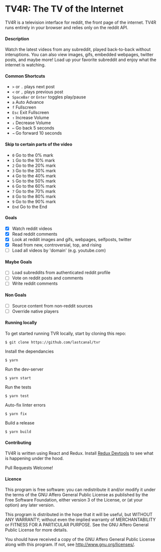 # TV4R: The TV of the Internet

TV4R is a television interface for reddit, the front page of the internet.
TV4R runs entirely in your browser and relies only on the reddit API.

#### Description

Watch the latest videos from any subreddit, played back-to-back without interuptions.
You can also view images, gifs, embedded webpages, twitter posts, and maybe more!
Load up your favorite subreddit and enjoy what the internet is watching.

#### Common Shortcuts

- `>` or `.` plays next post
- `<` or `,` plays previous post
- `SpaceBar` or `Enter` toggles play/pause
- `a` Auto Advance
- `f` Fullscreen
- `Esc` Exit Fullscreen
- `↑` Increase Volume
- `↓` Decrease Volume
- `←` Go back 5 seconds
- `→` Go forward 10 seconds

#### Skip to certain parts of the video

- `0` Go to the 0% mark
- `1` Go to the 10% mark
- `2` Go to the 20% mark
- `3` Go to the 30% mark
- `4` Go to the 40% mark
- `5` Go to the 50% mark
- `6` Go to the 60% mark
- `7` Go to the 70% mark
- `8` Go to the 80% mark
- `9` Go to the 90% mark
- `End`	Go to the End

#### Goals

- [x] Watch reddit videos
- [x] Read reddit comments
- [x] Look at reddit images and gifs, webpages, selfposts, twitter
- [x] Read from new, controversial, top, and rising
- [ ] Load all videos by 'domain' (e.g. youtube.com)

#### Maybe Goals

- [ ] Load subreddits from authenticated reddit profile
- [ ] Vote on reddit posts and comments
- [ ] Write reddit comments

#### Non Goals

- [ ] Source content from non-reddit sources
- [ ] Override native players

#### Running locally

To get started running TVR locally, start by cloning this repo:

`$ git clone https://github.com/lastcanal/tvr`

Install the dependancies

`$ yarn`

Run the dev-server

`$ yarn start`

Run the tests

`$ yarn test`

Auto-fix linter errors

`$ yarn fix`

Build a release

`$ yarn build`

#### Contributing

TV4R is written using React and Redux. Install [Redux Devtools](https://extension.remotedev.io/) to see what is happening under the hood.

Pull Requests Welcome!

#### Licence

This program is free software: you can redistribute it and/or modify
it under the terms of the GNU Affero General Public License as published by
the Free Software Foundation, either version 3 of the License, or
(at your option) any later version.

This program is distributed in the hope that it will be useful,
but WITHOUT ANY WARRANTY; without even the implied warranty of
MERCHANTABILITY or FITNESS FOR A PARTICULAR PURPOSE.  See the
GNU Affero General Public License for more details.

You should have received a copy of the GNU Affero General Public License
along with this program.  If not, see <http://www.gnu.org/licenses/>.
